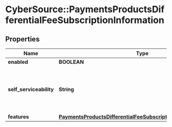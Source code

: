 # CyberSource::PaymentsProductsDifferentialFeeSubscriptionInformation

## Properties
Name | Type | Description | Notes
------------ | ------------- | ------------- | -------------
**enabled** | **BOOLEAN** |  | [optional] 
**self_serviceability** | **String** | Indicates if the organization can enable this product using self service. | [optional] [default to &quot;NOT_SELF_SERVICEABLE&quot;]
**features** | [**PaymentsProductsDifferentialFeeSubscriptionInformationFeatures**](PaymentsProductsDifferentialFeeSubscriptionInformationFeatures.md) |  | [optional] 


